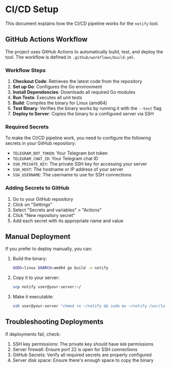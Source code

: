 # CI/CD Setup

This document explains how the CI/CD pipeline works for the `notify` tool.

## GitHub Actions Workflow

The project uses GitHub Actions to automatically build, test, and deploy the tool. The workflow is defined in `.github/workflows/build.yml`.

### Workflow Steps

1. **Checkout Code**: Retrieves the latest code from the repository
2. **Set up Go**: Configures the Go environment
3. **Install Dependencies**: Downloads all required Go modules
4. **Run Tests**: Executes all unit tests
5. **Build**: Compiles the binary for Linux (amd64)
6. **Test Binary**: Verifies the binary works by running it with the `--test` flag
7. **Deploy to Server**: Copies the binary to a configured server via SSH

### Required Secrets

To make the CI/CD pipeline work, you need to configure the following secrets in your GitHub repository:

- `TELEGRAM_BOT_TOKEN`: Your Telegram bot token
- `TELEGRAM_CHAT_ID`: Your Telegram chat ID
- `SSH_PRIVATE_KEY`: The private SSH key for accessing your server
- `SSH_HOST`: The hostname or IP address of your server
- `SSH_USERNAME`: The username to use for SSH connections

### Adding Secrets to GitHub

1. Go to your GitHub repository
2. Click on "Settings"
3. Select "Secrets and variables" > "Actions"
4. Click "New repository secret"
5. Add each secret with its appropriate name and value

## Manual Deployment

If you prefer to deploy manually, you can:

1. Build the binary:
   ```bash
   GOOS=linux GOARCH=amd64 go build -o notify
   ```

2. Copy it to your server:
   ```bash
   scp notify user@your-server:~/
   ```

3. Make it executable:
   ```bash
   ssh user@your-server "chmod +x ~/notify && sudo mv ~/notify /usr/local/bin/"
   ```

## Troubleshooting Deployments

If deployments fail, check:

1. SSH key permissions: The private key should have `600` permissions
2. Server firewall: Ensure port 22 is open for SSH connections
3. GitHub Secrets: Verify all required secrets are properly configured
4. Server disk space: Ensure there's enough space to copy the binary
